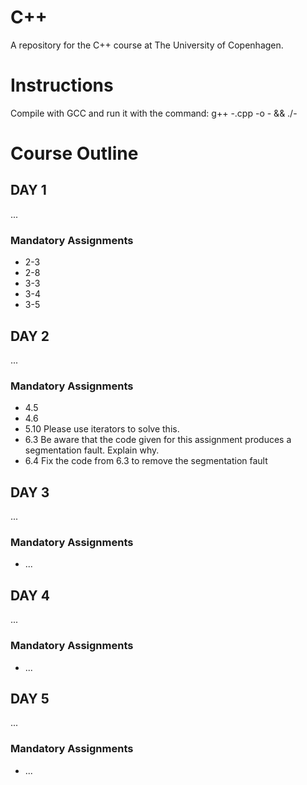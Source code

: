 C++
===

A repository for the C++ course at The University of Copenhagen.


# Instructions

Compile with GCC and run it with the command:
g++ <chapter>-<exercise>.cpp -o <chapter>-<exercise> && ./<chapter>-<exercise>


# Course Outline

## DAY 1
...

### Mandatory Assignments
* 2-3
* 2-8
* 3-3
* 3-4
* 3-5


## DAY 2
...

### Mandatory Assignments

* 4.5
* 4.6
* 5.10 Please use iterators to solve this.
* 6.3 Be aware that the code given for this assignment produces a segmentation fault. Explain why.
* 6.4 Fix the code from 6.3 to remove the segmentation fault


## DAY 3
...

### Mandatory Assignments
* ...


## DAY 4
...

### Mandatory Assignments
* ...


## DAY 5
...

### Mandatory Assignments
* ...
